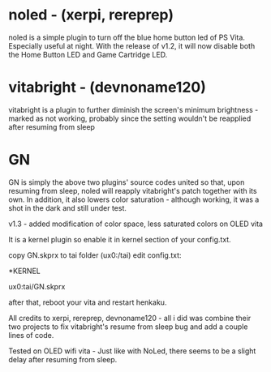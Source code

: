 # noled - (xerpi, rereprep)
noled is a simple plugin to turn off the blue home button led of PS Vita. Especially useful at night. With the release of v1.2, it will now disable both the Home Button LED and Game Cartridge LED.

# vitabright - (devnoname120)
vitabright is a plugin to further diminish the screen's minimum brightness - marked as not working, probably since the setting wouldn't be reapplied after resuming from sleep

# GN
GN is simply the above two plugins' source codes united so that, upon resuming from sleep, noled will reapply vitabright's patch together with its own. In addition, it also lowers color saturation - although working, it was a shot in the dark and still under test.

v1.3 - added modification of color space, less saturated colors on OLED vita


It is a kernel plugin so enable it in kernel section of your config.txt.

copy GN.skprx to tai folder (ux0:/tai)
edit config.txt:

*KERNEL

ux0:tai/GN.skprx

after that, reboot your vita and restart henkaku.

All credits to xerpi, rereprep, devnoname120 - all i did was combine their two projects to fix vitabright's resume from sleep bug and add a couple lines of code.

Tested on OLED wifi vita - Just like with NoLed, there seems to be a slight delay after resuming from sleep.
